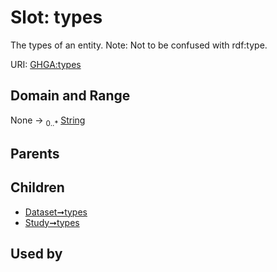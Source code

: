 
# Slot: types


The types of an entity. Note: Not to be confused with rdf:type.

URI: [GHGA:types](https://w3id.org/GHGA/types)


## Domain and Range

None &#8594;  <sub>0..\*</sub> [String](types/String.md)

## Parents


## Children

 *  [Dataset➞types](Dataset_types.md)
 *  [Study➞types](Study_types.md)

## Used by

